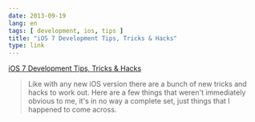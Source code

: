 ```yaml
---
date: 2013-09-19
lang: en
tags: [ development, ios, tips ]
title: "iOS 7 Development Tips, Tricks & Hacks"
type: link
---
```


[iOS 7 Development Tips, Tricks &
Hacks](http://stuartkhall.com/posts/ios-7-development-tips-tricks-hacks)

> Like with any new iOS version there are a bunch of new tricks and
> hacks to work out. Here are a few things that weren't immediately
> obvious to me, it's in no way a complete set, just things that I
> happened to come across.

